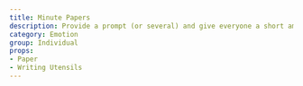 ```yaml
---
title: Minute Papers
description: Provide a prompt (or several) and give everyone a short amount of time (e.g., one minute) to write their response. The papers can be collected, or shared with other participants, or not. Just let the participants know your intentions before they write.
category: Emotion
group: Individual
props:
- Paper
- Writing Utensils
---
```

